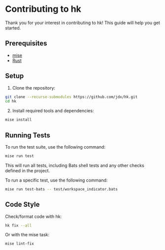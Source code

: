 # Contributing to hk

Thank you for your interest in contributing to hk! This guide will help you get started.

## Prerequisites

- [mise](https://mise.jdx.dev/)
- [Rust](https://www.rust-lang.org/)

## Setup

1. Clone the repository:

```sh
git clone --recurse-submodules https://github.com/jdx/hk.git
cd hk
```

2. Install required tools and dependencies:

```sh
mise install
```

## Running Tests

To run the test suite, use the following command:

```sh
mise run test
```

This will run all tests, including Bats shell tests and any other checks defined in the project.

To run a specific test, use the following command:

```sh
mise run test-bats -- test/workspace_indicator.bats
```

## Code Style

Check/format code with hk:

```sh
hk fix --all
```

Or with the mise task:

```sh
mise lint-fix
```
